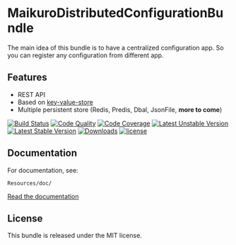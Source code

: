 # MaikuroDistributedConfigurationBundle

The main idea of this bundle is to have a centralized configuration app. So you can register any configuration from different app.

## Features

- REST API
- Based on [key-value-store](https://github.com/webmozart/key-value-store)
- Multiple persistent store (Redis, Predis, Dbal, JsonFile, **more to come**)

[![Build Status](https://img.shields.io/travis/maikuro/MaikuroDistributedConfigurationBundle.svg?branch=master&style=flat-square)](https://travis-ci.org/maikuro/MaikuroDistributedConfigurationBundle)
[![Code Quality](https://img.shields.io/scrutinizer/g/maikuro/MaikuroDistributedConfigurationBundle.svg?b=master&style=flat-square)](https://scrutinizer-ci.com/g/maikuro/MaikuroDistributedConfigurationBundle/?branch=master)
[![Code Coverage](https://img.shields.io/coveralls/maikuro/MaikuroDistributedConfigurationBundle.svg?style=flat-square)](https://coveralls.io/r/maikuro/MaikuroDistributedConfigurationBundle)
[![Latest Unstable Version](https://poser.pugx.org/maikuro/distributed-configuration-bundle/v/unstable)](https://packagist.org/packages/maikuro/distributed-configuration-bundle)
[![Latest Stable Version](https://poser.pugx.org/maikuro/distributed-configuration-bundle/v/stable)](https://packagist.org/packages/maikuro/distributed-configuration-bundle)
[![Downloads](https://img.shields.io/packagist/dt/maikuro/distributed-configuration-bundle.svg)](https://packagist.org/packages/maikuro/distributed-configuration-bundle)
[![license](https://img.shields.io/packagist/l/maikuro/distributed-configuration-bundle.svg)](https://github.com/maikuro/MaikuroDistributedConfigurationBundle/blob/master/LICENSE)

## Documentation

For documentation, see:

    Resources/doc/

[Read the documentation](https://github.com/eljam/MaikuroDistributedConfigurationBundle/blob/master/Resources/doc/index.md)

License
-------

This bundle is released under the MIT license.
